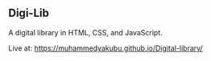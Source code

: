 ## Digi-Lib

A digital library in HTML, CSS, and JavaScript.

Live at: https://muhammedyakubu.github.io/Digital-library/
